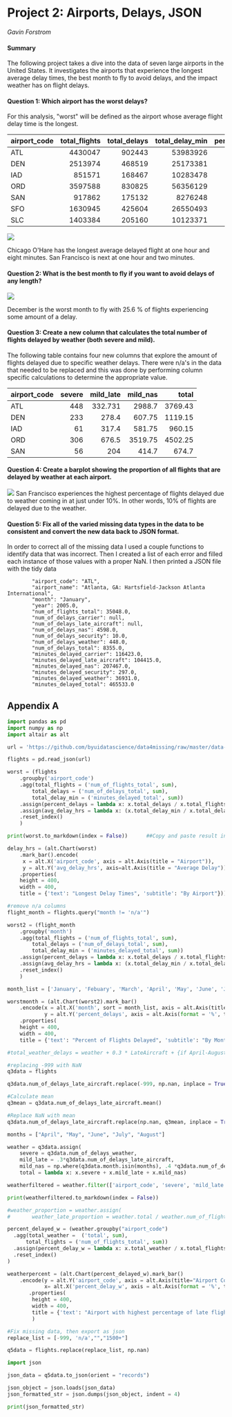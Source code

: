 # Project 2: Airports, Delays, JSON

*Gavin Forstrom*

#### Summary

The following project takes a dive into the data of seven large airports in the United States. It investigates the airports that experience the longest average delay times, the best month to fly to avoid delays, and the impact weather has on flight delays.


#### Question 1: Which airport has the worst delays?

For this analysis, "worst" will be defined as the airport whose average flight delay time is the longest.

| airport_code   |   total_flights |   total_delays |   total_delay_min |   percent_delays |   avg_delay_hrs |
|:---------------|----------------:|---------------:|------------------:|-----------------:|----------------:|
| ATL            |         4430047 |         902443 |          53983926 |         0.20371  |        0.996996 |
| DEN            |         2513974 |         468519 |          25173381 |         0.186366 |        0.895495 |
| IAD            |          851571 |         168467 |          10283478 |         0.197831 |        1.01736  |
| ORD            |         3597588 |         830825 |          56356129 |         0.230939 |        1.13053  |
| SAN            |          917862 |         175132 |           8276248 |         0.190804 |        0.78762  |
| SFO            |         1630945 |         425604 |          26550493 |         0.260955 |        1.03972  |
| SLC            |         1403384 |         205160 |          10123371 |         0.146189 |        0.822396 |

![](delay_hrs.png)

Chicago O'Hare has the longest average delayed flight at one hour and eight minutes. San Francisco is next at one hour and two minutes.

#### Question 2: What is the best month to fly if you want to avoid delays of any length?

![](worstmonth.png)

December is the worst month to fly with 25.6 % of flights experiencing some amount of a delay.

#### Question 3: Create a new column that calculates the total number of flights delayed by weather (both severe and mild).



The following table contains four new columns that explore the amount of flights delayed due to specific weather delays. There were n/a's in the data that needed to be replaced and this was done by performing column specific calculations to determine the appropriate value.

| airport_code   |   severe |   mild_late |   mild_nas |   total |
|:---------------|---------:|------------:|-----------:|--------:|
| ATL            |      448 |     332.731 |    2988.7  | 3769.43 |
| DEN            |      233 |     278.4   |     607.75 | 1119.15 |
| IAD            |       61 |     317.4   |     581.75 |  960.15 |
| ORD            |      306 |     676.5   |    3519.75 | 4502.25 |
| SAN            |       56 |     204     |     414.7  |  674.7  |

#### Question 4: Create a barplot showing the proportion of all flights that are delayed by weather at each airport.

![](weatherpercent.png)
San Francisco experiences the highest percentage of flights delayed due to weather coming in at just under 10%. In other words, 10% of flights are delayed due to the weather.

#### Question 5: Fix all of the varied missing data types in the data to be consistent and convert the new data back to JSON format.

In order to correct all of the missing data I used a couple functions to identify data that was incorrect. Then I created a list of each error and filled each instance of those values with a proper NaN. I then printed a JSON file with the tidy data

```
        "airport_code": "ATL",
        "airport_name": "Atlanta, GA: Hartsfield-Jackson Atlanta International",
        "month": "January",
        "year": 2005.0,
        "num_of_flights_total": 35048.0,
        "num_of_delays_carrier": null,
        "num_of_delays_late_aircraft": null,
        "num_of_delays_nas": 4598.0,
        "num_of_delays_security": 10.0,
        "num_of_delays_weather": 448.0,
        "num_of_delays_total": 8355.0,
        "minutes_delayed_carrier": 116423.0,
        "minutes_delayed_late_aircraft": 104415.0,
        "minutes_delayed_nas": 207467.0,
        "minutes_delayed_security": 297.0,
        "minutes_delayed_weather": 36931.0,
        "minutes_delayed_total": 465533.0
```

## Appendix A

```python
import pandas as pd
import numpy as np 
import altair as alt

url = 'https://github.com/byuidatascience/data4missing/raw/master/data-raw/flights_missing/flights_missing.json'

flights = pd.read_json(url)

worst = (flights
    .groupby('airport_code')
    .agg(total_flights = ('num_of_flights_total', sum),
        total_delays = ('num_of_delays_total', sum),
        total_delay_min = ('minutes_delayed_total', sum))
    .assign(percent_delays = lambda x: x.total_delays / x.total_flights)
    .assign(avg_delay_hrs = lambda x: (x.total_delay_min / x.total_delays) / 60)
    .reset_index()
    )

print(worst.to_markdown(index = False))      ##Copy and paste result into report##

delay_hrs = (alt.Chart(worst)
    .mark_bar().encode(
     x = alt.X('airport_code', axis = alt.Axis(title = "Airport")),
     y = alt.Y('avg_delay_hrs', axis=alt.Axis(title = "Average Delay")))
    .properties(
    height = 400,
    width = 400,
    title = {'text': "Longest Delay Times", 'subtitle': "By Airport"}))

#remove n/a columns
flight_month = flights.query("month != 'n/a'")

worst2 = (flight_month
    .groupby('month')
    .agg(total_flights = ('num_of_flights_total', sum),
        total_delays = ('num_of_delays_total', sum),
        total_delay_min = ('minutes_delayed_total', sum))
    .assign(percent_delays = lambda x: x.total_delays / x.total_flights)
    .assign(avg_delay_hrs = lambda x: (x.total_delay_min / x.total_delays) / 60)
    .reset_index()
    )

month_list = ['January', 'Febuary', 'March', 'April', 'May', 'June', 'July', 'August', 'September', 'October', 'November', 'December']

worstmonth = (alt.Chart(worst2).mark_bar()
    .encode(x = alt.X('month', sort = month_list, axis = alt.Axis(title = "")),
            y = alt.Y('percent_delays', axis = alt.Axis(format = '%', title = "")))
    .properties(
    height = 400,
    width = 400,
    title = {'text': "Percent of Flights Delayed", 'subtitle': "By Month"}))

#total_weather_delays = weather + 0.3 * LateAircraft + {if April-August, 0.4 * NAS else 0.65 * NAS}#

#replacing -999 with NaN
q3data = flights

q3data.num_of_delays_late_aircraft.replace(-999, np.nan, inplace = True)

#Calculate mean
q3mean = q3data.num_of_delays_late_aircraft.mean()

#Replace NaN with mean
q3data.num_of_delays_late_aircraft.replace(np.nan, q3mean, inplace = True) #or q3data.num_of_delays_late_aircraft.fillna(value = q3mean, inplace = True)

months = ["April", "May", "June", "July", "August"]

weather = q3data.assign(
    severe = q3data.num_of_delays_weather,
    mild_late = .3*q3data.num_of_delays_late_aircraft,
    mild_nas = np.where(q3data.month.isin(months), .4 *q3data.num_of_delays_nas, .65 * q3data.num_of_delays_nas),
    total = lambda x: x.severe + x.mild_late + x.mild_nas)

weatherfiltered = weather.filter(['airport_code', 'severe', 'mild_late', 'mild_nas', 'total']).head()

print(weatherfiltered.to_markdown(index = False))

#weather_proportion = weather.assign(
#       weather_late_proportion = weather.total / weather.num_of_flights_total)

percent_delayed_w = (weather.groupby("airport_code")
  .agg(total_weather =  ('total', sum),
      total_flights = ('num_of_flights_total', sum))
  .assign(percent_delay_w = lambda x: x.total_weather / x.total_flights)
  .reset_index()
)

weatherpercent = (alt.Chart(percent_delayed_w).mark_bar()
    .encode(y = alt.Y('airport_code', axis = alt.Axis(title="Airport Code")),
            x= alt.X('percent_delay_w', axis = alt.Axis(format = '%', title = "Percent Delayed")))
       .properties(
        height = 400,
        width = 400,
        title = {'text': "Airport with highest percentage of late flights", 'subtitle': "Due to weather"})
        )

#Fix missing data, then export as json
replace_list = [-999, 'n/a',"","1500+"]

q5data = flights.replace(replace_list, np.nan)

import json

json_data = q5data.to_json(orient = "records")

json_object = json.loads(json_data)
json_formatted_str = json.dumps(json_object, indent = 4)

print(json_formatted_str)
```